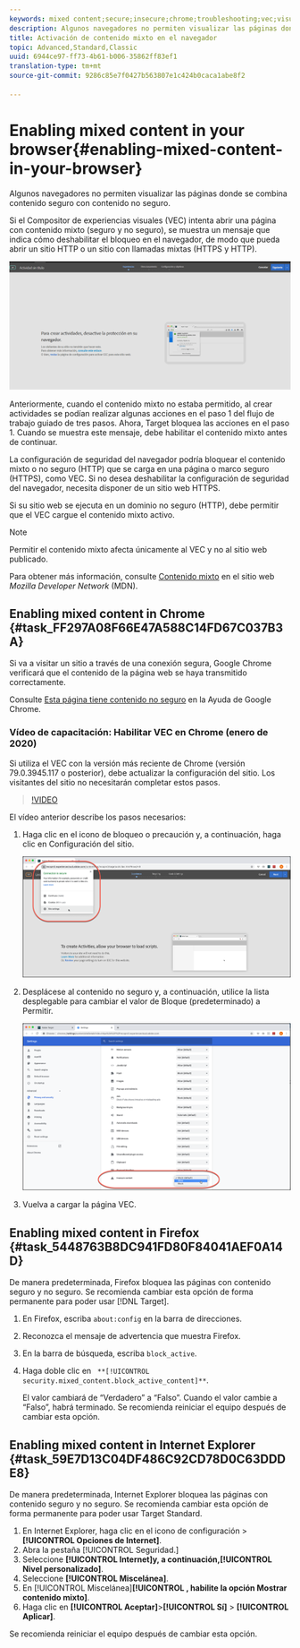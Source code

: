 ```yaml
---
keywords: mixed content;secure;insecure;chrome;troubleshooting;vec;visual experience composer;unsecure
description: Algunos navegadores no permiten visualizar las páginas donde se combina contenido seguro con contenido no seguro.
title: Activación de contenido mixto en el navegador
topic: Advanced,Standard,Classic
uuid: 6944ce97-ff73-4b61-b006-35862ff83ef1
translation-type: tm+mt
source-git-commit: 9286c85e7f0427b563807e1c424b0caca1abe8f2

---
```



# Enabling mixed content in your browser{#enabling-mixed-content-in-your-browser}

Algunos navegadores no permiten visualizar las páginas donde se combina contenido seguro con contenido no seguro.

Si el Compositor de experiencias visuales (VEC) intenta abrir una página con contenido mixto (seguro y no seguro), se muestra un mensaje que indica cómo deshabilitar el bloqueo en el navegador, de modo que pueda abrir un sitio HTTP o un sitio con llamadas mixtas (HTTPS y HTTP).

![](assets/mixed_content_warning.gif)

Anteriormente, cuando el contenido mixto no estaba permitido, al crear actividades se podían realizar algunas acciones en el paso 1 del flujo de trabajo guiado de tres pasos. Ahora, Target bloquea las acciones en el paso 1. Cuando se muestra este mensaje, debe habilitar el contenido mixto antes de continuar.

La configuración de seguridad del navegador podría bloquear el contenido mixto o no seguro (HTTP) que se carga en una página o marco seguro (HTTPS), como VEC. Si no desea deshabilitar la configuración de seguridad del navegador, necesita disponer de un sitio web HTTPS.

Si su sitio web se ejecuta en un dominio no seguro (HTTP), debe permitir que el VEC cargue el contenido mixto activo.

>[!NOTE]
>
>Permitir el contenido mixto afecta únicamente al VEC y no al sitio web publicado.

Para obtener más información, consulte [Contenido mixto](https://developer.mozilla.org/en-US/docs/Web/Security/Mixed_content) en el sitio web *Mozilla Developer Network* (MDN).

## Enabling mixed content in Chrome {#task_FF297A08F66E47A588C14FD67C037B3A}

Si va a visitar un sitio a través de una conexión segura, Google Chrome verificará que el contenido de la página web se haya transmitido correctamente.

<!-- 

target/t_mixed_content_chrome.xml

 -->

Consulte [Esta página tiene contenido no seguro](https://support.google.com/chrome/answer/1342714?hl=en) en la Ayuda de Google Chrome.

### Vídeo de capacitación: Habilitar VEC en Chrome (enero de 2020)

Si utiliza el VEC con la versión más reciente de Chrome (versión 79.0.3945.117 o posterior), debe actualizar la configuración del sitio. Los visitantes del sitio no necesitarán completar estos pasos.

>[!VIDEO](https://www.youtube.com/watch?v=6zGCi5Y8eVo)

El vídeo anterior describe los pasos necesarios:

1. Haga clic en el icono de bloqueo o precaución y, a continuación, haga clic en Configuración del sitio.

   ![Configuración del sitio](/help/c-experiences/c-visual-experience-composer/r-troubleshoot-composer/assets/site-settings.png)

1. Desplácese al contenido no seguro y, a continuación, utilice la lista desplegable para cambiar el valor de Bloque (predeterminado) a Permitir.

   ![Contenido no seguro](/help/c-experiences/c-visual-experience-composer/r-troubleshoot-composer/assets/insecure-content.png)

1. Vuelva a cargar la página VEC.

## Enabling mixed content in Firefox {#task_5448763B8DC941FD80F84041AEF0A14D}

De manera predeterminada, Firefox bloquea las páginas con contenido seguro y no seguro. Se recomienda cambiar esta opción de forma permanente para poder usar [!DNL Target].

<!-- 

target/t_mixed_content_firefox.xml

 -->

1. En Firefox, escriba `about:config` en la barra de direcciones.
1. Reconozca el mensaje de advertencia que muestra Firefox.
1. En la barra de búsqueda, escriba `block_active`.
1. Haga doble clic en ` **[!UICONTROL security.mixed_content.block_active_content]**`.

   El valor cambiará de “Verdadero” a “Falso”. Cuando el valor cambie a “Falso”, habrá terminado.  Se recomienda reiniciar el equipo después de cambiar esta opción.

## Enabling mixed content in Internet Explorer {#task_59E7D13C04DF486C92CD78D0C63DDDE8}

De manera predeterminada, Internet Explorer bloquea las páginas con contenido seguro y no seguro. Se recomienda cambiar esta opción de forma permanente para poder usar Target Standard.

<!-- 

target/t_mixed_content_ie.xml

 -->

1. En Internet Explorer, haga clic en el icono de configuración > **[!UICONTROL Opciones de Internet]**.
1. Abra la pestaña [!UICONTROL Seguridad.]
1. Seleccione **[!UICONTROL Internet]**y, a continuación,**[!UICONTROL  Nivel personalizado]**.
1. Seleccione **[!UICONTROL Miscelánea]**.
1. En [!UICONTROL Miscelánea]**[!UICONTROL , habilite la opción Mostrar contenido mixto]**.
1. Haga clic en **[!UICONTROL Aceptar]**>**[!UICONTROL  Sí]** > **[!UICONTROL Aplicar]**.

Se recomienda reiniciar el equipo después de cambiar esta opción.

